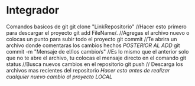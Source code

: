 # Integrador
Comandos basicos de git
git clone  "LinkRepositorio"  //Hacer esto primero para descargar el proyecto
git add FileName/. //Agregas el archivo nuevo o colocas un punto para subir todo el proyecto
git commit  //Te abrira un archivo donde comentaras los cambios hechos *POSTERIOR AL ADD*
git commit -m "Mensaje de el/los cambio/s"  //Es lo mismo que el anterior solo que no te abre el archivo, tu colocas el mensaje directo en el comando
git status  //Busca nuevos cambios en el repositorio
git push // Descarga los archivos mas recientes del repositorio *Hacer esto antes de realizar cualquier nuevo cambio al proyecto LOCAL*
